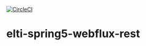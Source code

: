 [![CircleCI](https://circleci.com/gh/eltishehu/elti-spring5-webflux-rest.svg?style=svg)](https://circleci.com/gh/eltishehu/elti-spring5-webflux-rest)

# elti-spring5-webflux-rest